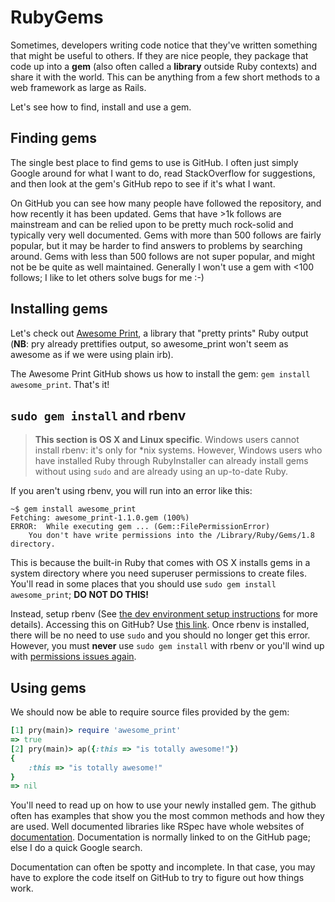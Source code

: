 # RubyGems

Sometimes, developers writing code notice that they've written
something that might be useful to others. If they are nice people,
they package that code up into a **gem** (also often called a
**library** outside Ruby contexts) and share it with the world. This
can be anything from a few short methods to a web framework as large
as Rails.

Let's see how to find, install and use a gem.

## Finding gems

The single best place to find gems to use is GitHub. I often just
simply Google around for what I want to do, read StackOverflow for
suggestions, and then look at the gem's GitHub repo to see if it's
what I want.

On GitHub you can see how many people have followed the repository,
and how recently it has been updated. Gems that have >1k follows are
mainstream and can be relied upon to be pretty much rock-solid and
typically very well documented. Gems with more than 500 follows are
fairly popular, but it may be harder to find answers to problems by
searching around. Gems with less than 500 follows are not super
popular, and might not be be quite as well maintained. Generally I
won't use a gem with <100 follows; I like to let others solve bugs for
me :-)

## Installing gems

Let's check out [Awesome Print][awesome-print], a library that "pretty
prints" Ruby output (**NB**: pry already prettifies output, so
awesome_print won't seem as awesome as if we were using plain irb).

[awesome-print]: https://github.com/awesome-print/awesome_print

The Awesome Print GitHub shows us how to install the gem: `gem install
awesome_print`. That's it!

## `sudo gem install` and rbenv

> **This section is OS X and Linux specific**. Windows users cannot
> install rbenv: it's only for *nix systems. However,
> Windows users who have installed Ruby through RubyInstaller can
> already install gems without using `sudo` and are already
> using an up-to-date Ruby.

If you aren't using rbenv, you will run into an error like this:

```
~$ gem install awesome_print
Fetching: awesome_print-1.1.0.gem (100%)
ERROR:  While executing gem ... (Gem::FilePermissionError)
    You don't have write permissions into the /Library/Ruby/Gems/1.8 directory.
```

This is because the built-in Ruby that comes with OS X installs gems
in a system directory where you need superuser permissions to create
files. You'll read in some places that you should use `sudo gem
install awesome_print`; **DO NOT DO THIS!**

Instead, setup rbenv (See [the dev environment setup instructions][dev-setup] for more
details). Accessing this on GitHub? Use [this link][github-dev-setup].
Once rbenv is installed, there will be no need to use `sudo`
and you should no longer get this error. However, you must **never** use
`sudo gem install` with rbenv or you'll wind up with [permissions issues
again][sudo-with-rbenv].

[dev-setup]: setting-up-a-development-environment--phase-1-
[github-dev-setup]: https://github.com/appacademy/curriculum/blob/master/course/readings/dev-setup.md
[sudo-with-rbenv]: http://stackoverflow.com/questions/28846165/permission-error-when-trying-to-install-rails-osx


## Using gems

We should now be able to require source files provided by the gem:

```ruby
[1] pry(main)> require 'awesome_print'
=> true
[2] pry(main)> ap({:this => "is totally awesome!"})
{
    :this => "is totally awesome!"
}
=> nil
```

You'll need to read up on how to use your newly installed gem. The
github often has examples that show you the most common methods and
how they are used. Well documented libraries like RSpec have whole
websites of [documentation][rspec-docs]. Documentation is normally
linked to on the GitHub page; else I do a quick Google search.

Documentation can often be spotty and incomplete. In that case, you
may have to explore the code itself on GitHub to try to figure out how
things work.

[rspec-docs]: https://www.relishapp.com/rspec
